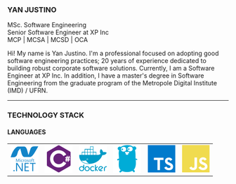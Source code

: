 ### YAN JUSTINO
MSc. Software Engineering  
Senior Software Engineer at XP Inc  
MCP | MCSA | MCSD | OCA  

Hi! My name is Yan Justino. I'm a professional focused on adopting good software engineering practices; 20 years of experience dedicated to building robust corporate software solutions. Currently, I am a Software Engineer at XP Inc. In addition, I have a master's degree in Software Engineering from the graduate program of the Metropole Digital Institute (IMD) / UFRN. 

---

### TECHNOLOGY STACK

#### LANGUAGES
<table>
  <tbody>
    <tr>
      <td>
        <img src="https://raw.githubusercontent.com/devicons/devicon/master/icons/dot-net/dot-net-plain-wordmark.svg" width="64px" />
      </td>
      <td>
        <img src="https://raw.githubusercontent.com/devicons/devicon/master/icons/csharp/csharp-plain.svg" width="64px" />
      </td>
      <td>
        <img src="https://raw.githubusercontent.com/devicons/devicon/master/icons/docker/docker-plain-wordmark.svg" width="64px" />
      </td>
      <td>
        <img src="https://github.com/devicons/devicon/blob/master/icons/go/go-plain.svg" width="64px" />
      </td>
      <td>
        <img src="https://github.com/devicons/devicon/blob/master/icons/typescript/typescript-plain.svg" width="64px" />
      </td>      
      <td>
        <img src="https://github.com/devicons/devicon/blob/master/icons/javascript/javascript-plain.svg" width="64px" />
      </td>            
    </tr>
  </tbody>
</table>



<!--
**yanjustino/yanjustino** is a ✨ _special_ ✨ repository because its `README.md` (this file) appears on your GitHub profile.

Here are some ideas to get you started:

- 🔭 I’m currently working on ...
- 🌱 I’m currently learning ...
- 👯 I’m looking to collaborate on ...
- 🤔 I’m looking for help with ...
- 💬 Ask me about ...
- 📫 How to reach me: ...
- 😄 Pronouns: ...
- ⚡ Fun fact: ...
-->
